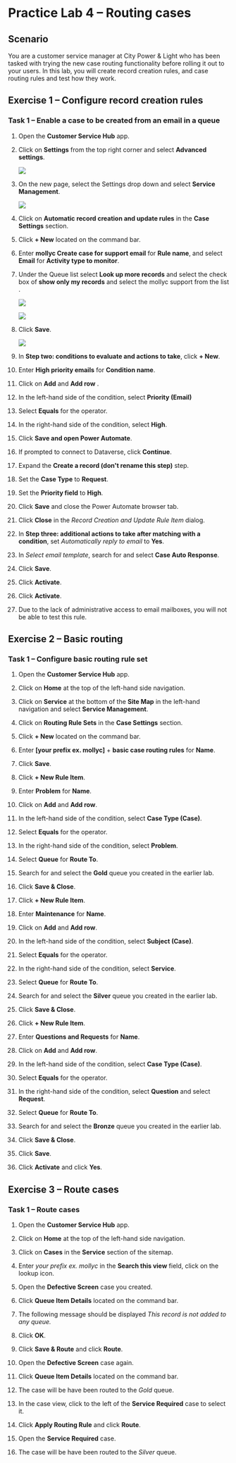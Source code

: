 # Practice Lab 4 – Routing cases

## Scenario

You are a customer service manager at City Power & Light who has been tasked with trying the new case routing functionality before rolling it out to your users. In this lab, you will create record creation rules, and case routing rules and test how they work.

## Exercise 1 – Configure record creation rules

### Task 1 – Enable a case to be created from an email in a queue

1.  Open the **Customer Service Hub** app.

2.  Click on **Settings** from the top right corner and select **Advanced settings**.

    ![](../images/Advanced-settings.png)
    
3. On the new page, select the Settings drop down and select **Service Management**.

    ![](../images/service-management..png)

2.  Click on **Automatic record creation and update rules** in the **Case Settings** section.

4.  Click **+ New** located on the command bar.

5.  Enter **mollyc Create case for support email** for **Rule name**, and select **Email** for **Activity type to monitor**.

6.  Under the Queue list select **Look up more records** and select the check box of **show only my records** and select the mollyc support from the list .

    ![](../imageslook-up.png)
    
    ![](../images/support-select.png)

6.  Click **Save**.

    ![](../images/support-select.png)

7.  In **Step two: conditions to evaluate and actions to take**, click **+ New**.

8.  Enter **High priority emails** for **Condition name**.

9.  Click on **Add** and **Add row** .

10. In the left-hand side of the condition, select **Priority (Email)**

11. Select **Equals** for the operator.

12. In the right-hand side of the condition, select **High**.

13. Click **Save and open Power Automate**.

14. If prompted to connect to Dataverse, click **Continue**.

15. Expand the **Create a record (don't rename this step)** step.

16. Set the **Case Type** to **Request**.

17. Set the **Priority field** to **High**.

18. Click **Save** and close the Power Automate browser tab.

19. Click **Close** in the *Record Creation and Update Rule Item* dialog.

20. In **Step three: additional actions to take after matching with a condition**, set *Automatically reply to email*  to **Yes**.

21. In *Select email template*, search for and select **Case Auto Response**.

22. Click **Save**.

23. Click **Activate**.

24. Click **Activate**.

25. Due to the lack of administrative access to email mailboxes, you will not be able to test this rule.

## Exercise 2 – Basic routing

### Task 1 – Configure basic routing rule set

1.  Open the **Customer Service Hub** app.

2.  Click on **Home** at the top of the left-hand side navigation.

3.  Click on **Service** at the bottom of the **Site Map** in the left-hand navigation and select **Service Management**.

4.  Click on **Routing Rule Sets** in the **Case Settings** section.

5.  Click **+ New** located on the command bar.

6.  Enter **[your prefix ex. mollyc]** + **basic case routing rules** for **Name**.

7.  Click **Save**.

8.  Click **+ New Rule Item**.

9.  Enter **Problem** for **Name**.

10. Click on **Add** and **Add row**.

11. In the left-hand side of the condition, select **Case Type (Case)**.

12. Select **Equals** for the operator.

13. In the right-hand side of the condition, select **Problem**.

14. Select **Queue** for **Route To**.

15. Search for and select the **Gold** queue you created in the earlier lab.

16. Click **Save & Close**.

17. Click **+ New Rule Item**.

18. Enter **Maintenance** for **Name**.

19. Click on **Add** and **Add row**.

20. In the left-hand side of the condition, select **Subject (Case)**.

21. Select **Equals** for the operator.

22. In the right-hand side of the condition, select **Service**.

23. Select **Queue** for **Route To**.

24. Search for and select the **Silver** queue you created in the earlier lab.

25. Click **Save & Close**.

26. Click **+ New Rule Item**.

27. Enter **Questions and Requests** for **Name**.

28. Click on **Add** and **Add row**.

29. In the left-hand side of the condition, select **Case Type (Case)**.

30. Select **Equals** for the operator.

31. In the right-hand side of the condition, select **Question** and select **Request**.

32. Select **Queue** for **Route To**.

33. Search for and select the **Bronze** queue you created in the earlier lab.

34. Click **Save & Close**.

35. Click **Save**.

36. Click **Activate** and click **Yes**.

## Exercise 3 – Route cases

### Task 1 – Route cases

1.  Open the **Customer Service Hub** app.

2.  Click on **Home** at the top of the left-hand side navigation.

3.  Click on **Cases** in the **Service** section of the sitemap.

4.  Enter *your prefix ex. mollyc* in the **Search this view** field, click on the lookup icon.

5.  Open the **Defective Screen** case you created.

6.  Click **Queue Item Details** located on the command bar.

7.  The following message should be displayed *This record is not added to any queue.*

8.  Click **OK**.

9.  Click **Save & Route** and click **Route**.

10. Open the **Defective Screen** case again.

11. Click **Queue Item Details** located on the command bar.

12. The case will be have been routed to the *Gold* queue.

13. In the case view, click to the left of the **Service Required** case to select it.

14. Click **Apply Routing Rule** and click **Route**.

15. Open the **Service Required** case.

16. The case will be have been routed to the *Silver* queue.

